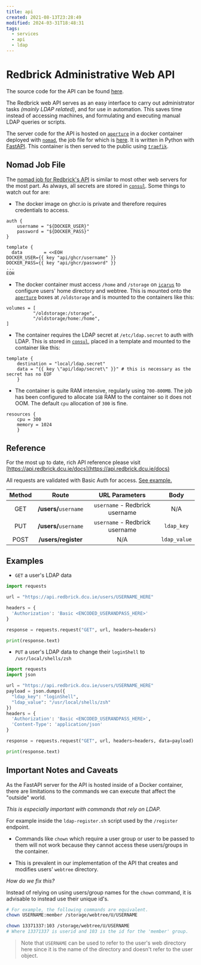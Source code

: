 ```yaml
---
title: api
created: 2021-08-13T23:28:49
modified: 2024-03-31T18:48:31
tags:
  - services
  - api
  - ldap
---
```


# Redbrick Administrative Web API

The source code for the API can be found [here](https://github.com/redbrick/api/).

The Redbrick web API serves as an easy interface to carry out administrator tasks *(mainly LDAP related)*, and for use in automation. This saves time instead of accessing machines, and formulating and executing manual LDAP queries or scripts.

The server code for the API is hosted on [`aperture`](../hardware/aperture/index.md) in a docker container deployed with [`nomad`](nomad.md), the job file for which is [here](https://github.com/redbrick/nomad/blob/master/jobs/services/api.hcl). It is written in Python with [FastAPI](https://fastapi.tiangolo.com/). This container is then served to the public using [`traefik`](traefik.md).

## Nomad Job File

The [nomad job for Redbrick's API](https://github.com/redbrick/nomad/blob/master/jobs/services/api.hcl) is similar to most other web servers for the most part. As always, all secrets are stored in [`consul`](consul.md). Some things to watch out for are:

- The docker image on ghcr.io is private and therefore requires credentials to access.

```hcl title="Nomad"
auth {
    username = "${DOCKER_USER}"
    password = "${DOCKER_PASS}"
}
```

```hcl title="Nomad"
template {
  data        = <<EOH
DOCKER_USER={{ key "api/ghcr/username" }}
DOCKER_PASS={{ key "api/ghcr/password" }}
...
EOH
```

- The docker container must access `/home` and `/storage` on [`icarus`](../hardware/nix/icarus.md) to configure users' home directory and webtree. This is mounted onto the [`aperture`](../hardware/aperture/index.md) boxes at `/oldstorage` and is mounted to the containers like this:

```hcl title="Nomad"
volumes = [
          "/oldstorage:/storage",
          "/oldstorage/home:/home",
]
```

- The container requires the LDAP secret at `/etc/ldap.secret` to auth with LDAP. This is stored in [`consul`](consul.md), placed in a template and mounted to the container like this:

```hcl title="Nomad"
template {
    destination = "local/ldap.secret"
    data = "{{ key \"api/ldap/secret\" }}" # this is necessary as the secret has no EOF
    }
```

- The container is quite RAM intensive, regularly using `700-800MB`. The job has been configured to allocate `1GB` RAM to the container so it does not OOM. The default `cpu` allocation of `300` is fine.

```hcl title="Nomad"
resources {
    cpu = 300
    memory = 1024
    }
```

## Reference

For the most up to date, rich API reference please visit [https://api.redbrick.dcu.ie/docs](https://api.redbrick.dcu.ie/docs)

All requests are validated with Basic Auth for access. [See example.](https://docs.python-requests.org/en/master/user/authentication/#basic-authentication)

| Method |         Route         |         URL Parameters         |     Body     |
| :----: | :-------------------: | :----------------------------: | :----------: |
|  GET   | **/users/**`username` | `username` - Redbrick username |     N/A      |
|  PUT   | **/users/**`username` | `username` - Redbrick username |  `ldap_key`  |
|  POST  |  **/users/register**  |              N/A               | `ldap_value` |

## Examples

- `GET` a user's LDAP data

```python
import requests

url = "https://api.redbrick.dcu.ie/users/USERNAME_HERE"

headers = {
  'Authorization': 'Basic <ENCODED_USERANDPASS_HERE>'
}

response = requests.request("GET", url, headers=headers)

print(response.text)
```

- `PUT` a user's LDAP data to change their `loginShell` to `/usr/local/shells/zsh`

```python
import requests
import json

url = "https://api.redbrick.dcu.ie/users/USERNAME_HERE"
payload = json.dumps({
  "ldap_key": "loginShell",
  "ldap_value": "/usr/local/shells/zsh"
})
headers = {
  'Authorization': 'Basic <ENCODED_USERANDPASS_HERE>',
  'Content-Type': 'application/json'
}

response = requests.request("GET", url, headers=headers, data=payload)

print(response.text)
```

## Important Notes and Caveats

As the FastAPI server for the API is hosted inside of a Docker container, there are limitations to the commands we can execute that affect the "outside" world.

*This is especially important with commands that rely on LDAP.* 

For example inside the `ldap-register.sh` script used by the `/register` endpoint.

- Commands like `chown` which require a user group or user to be passed to them will not work because they cannot access these users/groups in the container.

- This is prevalent in our implementation of the API that creates and modifies users' `webtree` directory.

*How do we fix this?*

Instead of relying on using users/group names for the `chown` command, it is advisable to instead use their unique id's. 

```bash
# For example, the following commands are equivalent.
chown USERNAME:member /storage/webtree/U/USERNAME

chown 13371337:103 /storage/webtree/U/USERNAME
# Where 13371337 is userid and 103 is the id for the 'member' group.
```

> Note that `USERNAME` can be used to refer to the user's web directory here since it is the name of the directory and doesn't refer to the user object.
